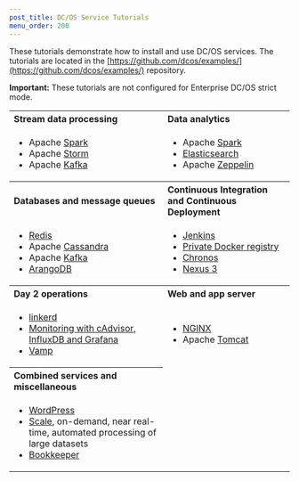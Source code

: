```yaml
---
post_title: DC/OS Service Tutorials
menu_order: 200
---
```


These tutorials demonstrate how to install and use DC/OS services. The tutorials are located in the [https://github.com/dcos/examples/](https://github.com/dcos/examples/) repository.

**Important:** These tutorials are not configured for Enterprise DC/OS strict mode. 
                                                                                                  
<table class="table" border="0">
  <tr>
    <th align="left">Stream data processing</th>
    <th align="left">Data analytics</th>
  </tr>
  <tr>
    <td><ul>
        <li>Apache <a href="https://github.com/dcos/examples/tree/master/spark/1.9">Spark</a></li>
        <li>Apache <a href="https://github.com/dcos/examples/tree/master/storm/1.9">Storm</a></li>
        <li>Apache <a href="https://github.com/dcos/examples/tree/master/kafka/1.9">Kafka</a></li>
        </ul></td>
    <td><ul>
        <li>Apache <a href="https://github.com/dcos/examples/tree/master/spark/1.9">Spark</a></li>
        <li><a href="https://github.com/dcos/examples/tree/master/elasticsearch/1.9">Elasticsearch</a></li>
        <li>Apache <a href="https://github.com/dcos/examples/tree/master/zeppelin/1.9">Zeppelin</a></li>
        </ul></td>
  </tr>
  <tr>
    <th align="left">Databases and message queues</th>
    <th align="left">Continuous Integration and Continuous Deployment</th>
  </tr>  
    <td><ul>
            <li><a href="https://github.com/dcos/examples/tree/master/redis/1.9">Redis</a></li>
            <li>Apache <a href="https://github.com/dcos/examples/tree/master/cassandra/1.9">Cassandra</a></li>
            <li>Apache <a href="https://github.com/dcos/examples/tree/master/kafka/1.9">Kafka</a></li>
            <li><a href="https://github.com/dcos/examples/tree/master/arangodb/1.9">ArangoDB</a></li>
            </ul></td>
    <td><ul>
        <li><a href="https://github.com/dcos/examples/tree/master/jenkins/1.9">Jenkins</a></li>
        <li><a href="https://github.com/dcos/examples/tree/master/registry/1.9">Private Docker registry</a></li>
        <li><a href="https://github.com/dcos/examples/tree/master/chronos/1.9">Chronos</a></li>
        <li><a href="https://github.com/dcos/examples/tree/master/nexus/1.9">Nexus 3</a></li>
        </ul></td>
  </tr>
  <tr>
    <th align="left">Day 2 operations</th>
    <th align="left">Web and app server</th>
  </tr>
    <td><ul>
            <li><a href="https://github.com/dcos/examples/blob/master/linkerd/1.9">linkerd</a></li>
            <li><a href="https://github.com/dcos/examples/blob/master/cadvisor-influxdb-grafana/1.9">Monitoring with cAdvisor, InfluxDB and Grafana</a></li>
            <li><a href="https://github.com/dcos/examples/tree/master/vamp/1.9">Vamp</a></li>
            </ul></td>
        <td><ul>
            <li><a href="https://github.com/dcos/examples/tree/master/nginx/1.9">NGINX</a></li>
            <li>Apache <a href="https://github.com/dcos/examples/tree/master/tomcat/1.9">Tomcat</a></li>
            </ul></td>
  </tr>
  <tr>
    <th align="left">Combined services and miscellaneous</th>
  </tr>
    <td><ul>
            <li><a href="https://github.com/dcos/examples/tree/master/wordpress/1.9">WordPress</a></li>
            <li><a href="https://github.com/dcos/examples/tree/master/scale/1.9">Scale</a>, on-demand, near real-time, automated processing of large datasets</li>
            <li><a href="https://github.com/dcos/examples/tree/master/bookkeeper/1.9">Bookkeeper</a></li>
            </ul></td>
  </tr>
</table>
